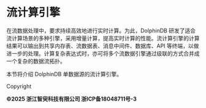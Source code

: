# 流计算引擎

在流数据处理中，要求持续高效地进行实时计算。为此，DolphinDB
研发了适合流计算场景的多种引擎，采用增量计算，提高实时计算的性能。流计算引擎的计算结果可以输出到共享内存表、流数据表、消息中间件、数据库、API
等终端，以做进一步的处理。计算复杂表达式时，亦可将多个流数据引擎通过级联的方式合并成一个复杂的数据流拓扑。

本节将介绍 DolphinDB 单数据源的流计算引擎。

Copyright

**©2025 浙江智臾科技有限公司 浙ICP备18048711号-3**
